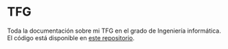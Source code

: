# TFG
Toda la documentación sobre mi TFG en el grado de Ingeniería informática. El código está disponible en [este repositorio](https://github.com/nikitastetskiy/Wrapped).
